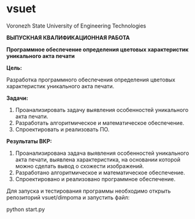 # vsuet
Voronezh State University of Engineering Technologies

<b> ВЫПУСКНАЯ КВАЛИФИКАЦИОННАЯ РАБОТА </b>

<b> Программное обеспечение определения цветовых характеристик уникального акта печати </b>

<b> Цель: </b>

Разработка программного обеспечения определения цветовых характеристик уникального акта печати.

<b> Задачи: </b>

1. Проанализировать задачу выявления особенностей уникального акта печати.
2. Разработать алгоритмическое и математическое обеспечение.
3. Спроектировать и реализовать ПО.

<b> Результаты ВКР: </b>

1. Проанализирована задача выявления особенностей уникального акта печати, выявлена характеристика, 
на основании которой можно сделать вывод о схожести изображений.
2. Разработано алгоритмическое и математическое обеспечение.
3. Спроектировано и реализовано программное обеспечение.

Для запуска и тестирования программы необходимо открыть репозиторий vsuet/dimpoma и запустить файл:

python start.py
